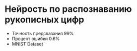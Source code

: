 # Нейрость по распознаванию рукописных цифр
- Точность предсказания 99%
- Процент ошибки 0.6%
- MNIST Dataset
